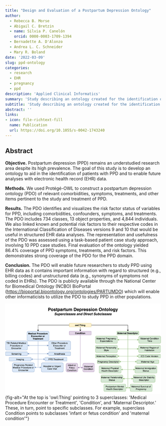 ```yaml
---
title: "Design and Evaluation of a Postpartum Depression Ontology"
author:
  - Rebecca B. Morse
  - Abigail C. Bretzin
  - name: Silvia P. Canelón
    orcid: 0000-0003-1709-1394
  - Bernadette A. D'Alonzo
  - Andrea L. C. Schneider
  - Mary R. Boland
date: '2022-03-09'
slug: ppd-ontology
categories:
  - research
  - EHR
  - pregnancy
  - ppd
description: 'Applied Clinical Informatics'
summary: 'Study describing an ontology created for the identification of patients with postpartum depression.'
subtitle: 'Study describing an ontology created for the identification of patients with postpartum depression.'
abstract: ''
links:
- icon: file-richtext-fill
  name: Publication
  url: https://doi.org/10.1055/s-0042-1743240
---
```


## Abstract

**Objective.** Postpartum depression (PPD) remains an understudied research area despite its high prevalence. The goal of this study is to develop an ontology to aid in the identification of patients with PPD and to enable future analyses with electronic health record (EHR) data.

**Methods.** We used Protégé-OWL to construct a postpartum depression ontology (PDO) of relevant comorbidities, symptoms, treatments, and other items pertinent to the study and treatment of PPD.

**Results.** The PDO identifies and visualizes the risk factor status of variables for PPD, including comorbidities, confounders, symptoms, and treatments. The PDO includes 734 classes, 13 object properties, and 4,844 individuals. We also linked known and potential risk factors to their respective codes in the International Classification of Diseases versions 9 and 10 that would be useful in structured EHR data analyses. The representation and usefulness of the PDO was assessed using a task-based patient case study approach, involving 10 PPD case studies. Final evaluation of the ontology yielded 86.4% coverage of PPD symptoms, treatments, and risk factors. This demonstrates strong coverage of the PDO for the PPD domain.

**Conclusion.** The PDO will enable future researchers to study PPD using EHR data as it contains important information with regard to structured (e.g., billing codes) and unstructured data (e.g., synonyms of symptoms not coded in EHRs). The PDO is publicly available through the National Center for Biomedical Ontology (NCBO) BioPortal (https://bioportal.bioontology.org/ontologies/PARTUMDO) which will enable other informaticists to utilize the PDO to study PPD in other populations.

![A graphical overview of the Postpartum Depression Ontology Superclasses and Direct Subclasses of the Ontology.](featured.jpg){fig-alt="At the top is 'owl:Thing' pointing to 3 superclasses: 'Medical Procedure Encounter or Treatment', 'Condition', and 'Maternal Descriptor.' These, in turn, point to specific subclasses. For example, superclass Condition points to subclasses 'infant or fetus condition' and 'maternal condition'"}
